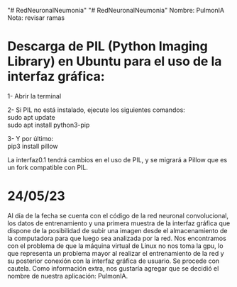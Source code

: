 "# RedNeuronalNeumonia" 
"# RedNeuronalNeumonia" 
Nombre: PulmonIA
Nota: revisar ramas 

# Descarga de PIL (Python Imaging Library) en Ubuntu para el uso de la interfaz gráfica:

1- Abrir la terminal

2- Si PIL no está instalado, ejecute los siguientes comandos:        
sudo apt update  
sudo apt install python3-pip

3- Y por último:     
pip3 install pillow

La interfaz0.1 tendrá cambios en el uso de PIL, y se migrará a Pillow que es un fork compatible con PIL.

# 24/05/23
Al día de la fecha se cuenta con el código de la red neuronal convolucional, los datos de entrenamiento y una primera muestra de la interfaz gráfica que dispone de la posibilidad de subir una imagen desde el almacenamiento de la computadora para que luego sea analizada por la red.
Nos encontramos con el problema de que la máquina virtual de Linux no nos toma la gpu, lo que representa un problema mayor al realizar el entrenamiento de la red y su posterior conexión con la interfaz gráfica de usuario. Se procede con cautela. 
Como información extra, nos gustaría agregar que se decidió el nombre de nuestra aplicación: PulmonIA. 

